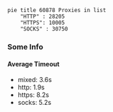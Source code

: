 
```mermaid
pie title 60878 Proxies in list
    "HTTP" : 28205
    "HTTPS": 10005
    "SOCKS" : 30750
```

### Some Info
#### Average Timeout

- mixed: 3.6s
- http: 1.9s
- https: 8.2s
- socks: 5.2s